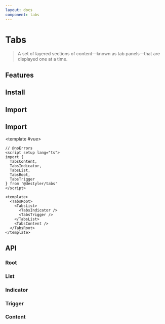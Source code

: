 ```yaml
---
layout: docs
component: tabs
---
```


# Tabs

> A set of layered sections of content—known as tab panels—that are displayed one at a time.

<Preview name="tabs" />

## Features

<Features :lists="[
  'Can be controlled or uncontrolled.',
  'Supports horizontal/vertical orientation.',
  'Supports automatic/manual activation.',
  'Full keyboard navigation.',
]" />

## Install

<CodeGroupPackage name="@destyler/tabs" />

## Import

## Import

<CodePreview :tabs="[
  {value: 'vue', label: 'index.vue', icon: 'vscode-icons:file-type-vue'}
]">

<template #vue>

```vue twoslash
// @noErrors
<script setup lang="ts">
import {
  TabsContent,
  TabsIndicator,
  TabsList,
  TabsRoot,
  TabsTrigger
} from '@destyler/tabs'
</script>

<template>
  <TabsRoot>
    <TabsList>
      <TabsIndicator />
      <TabsTrigger />
    </TabsList>
    <TabsContent />
  </TabsRoot>
</template>
```

</template>

</CodePreview>

## API

### Root

<!--@include: ../../packages/components/tabs/.docs/root.md-->

<Attribute
  :value="[
    {
      name: '[data-orientation]',
      value:`\'vertical\' | \'horizontal\'`
    },
  ]"
/>

### List

<!--@include: ../../packages/components/tabs/.docs/list.md-->

<Attribute
  :value="[
    {
      name: '[data-orientation]',
      value:`\'vertical\' | \'horizontal\'`
    },
  ]"
/>

### Indicator

<!--@include: ../../packages/components/tabs/.docs/indicator.md-->

<Variable
  :value="[
    {
      name: '--destyler-tabs-indicator-size',
      description:`The size of the indicator.`
    },
    {
      name: '--destyler-tabs-indicator-position',
      description:`The position of the indicator`
    },
  ]"
/>

### Trigger

<!--@include: ../../packages/components/tabs/.docs/trigger.md-->

<Attribute
  :value="[
    {
      name: '[data-orientation]',
      value:`\'vertical\' | \'horizontal\'`
    },
    {
      name: '[data-state]',
      value:`\'active\' | \'inactive\'`
    },
    {
      name: '[data-disabled]',
      value:`Present when disabled`
    },
  ]"
/>

### Content

<!--@include: ../../packages/components/tabs/.docs/content.md-->

<Attribute
  :value="[
    {
      name: '[data-orientation]',
      value:`\'vertical\' | \'horizontal\'`
    },
    {
      name: '[data-state]',
      value:`\'active\' | \'inactive\'`
    },
  ]"
/>

